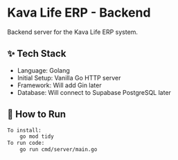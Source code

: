 # Kava Life ERP - Backend

Backend server for the Kava Life ERP system.

## ✨ Tech Stack

- Language: Golang
- Initial Setup: Vanilla Go HTTP server
- Framework: Will add Gin later
- Database: Will connect to Supabase PostgreSQL later

## 🚀 How to Run

```bash
To install:
    go mod tidy
To run code:
    go run cmd/server/main.go